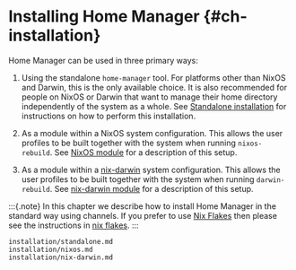 # Installing Home Manager {#ch-installation}

Home Manager can be used in three primary ways:

1.  Using the standalone `home-manager` tool. For platforms other than
    NixOS and Darwin, this is the only available choice. It is also
    recommended for people on NixOS or Darwin that want to manage their
    home directory independently of the system as a whole. See
    [Standalone installation](#sec-install-standalone) for instructions
    on how to perform this installation.

2.  As a module within a NixOS system configuration. This allows the
    user profiles to be built together with the system when running
    `nixos-rebuild`. See [NixOS module](#sec-install-nixos-module) for a
    description of this setup.

3.  As a module within a
    [nix-darwin](https://github.com/LnL7/nix-darwin/) system
    configuration. This allows the user profiles to be built together
    with the system when running `darwin-rebuild`. See [nix-darwin
    module](#sec-install-nix-darwin-module) for a description of this
    setup.

:::{.note}
In this chapter we describe how to install Home Manager in the standard
way using channels. If you prefer to use [Nix
Flakes](https://wiki.nixos.org/wiki/Flakes) then please see the instructions
in [nix flakes](#ch-nix-flakes).
:::

```{=include=} sections
installation/standalone.md
installation/nixos.md
installation/nix-darwin.md
```
